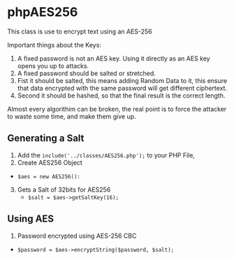 # phpAES256
This class is use to encrypt text using an AES-256

Important things about the Keys: 
  1. A fixed password is not an AES key. Using it directly as an AES key opens you up to attacks.  
  2. A fixed password should be salted or stretched.
  3. Fist it should be salted, this means adding Random Data to it, this ensure that data encrypted with the same password will get different ciphertext.
  4. Second it should be hashed, so that the final result is the correct length.

Almost every algorithim can be broken, the real point is to force the attacker to waste some time, and make them give up.

## Generating a Salt

1. Add the `include('../classes/AES256.php');` to your PHP File,
2. Create AES256 Object
  * `$aes = new AES256():`
3. Gets a Salt of 32bits for AES256
	* `$salt = $aes->getSaltKey(16);`

## Using AES

1. Password encrypted using AES-256 CBC
  * `$password = $aes->encryptString($password, $salt);`
